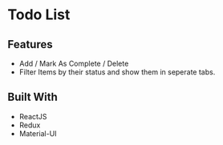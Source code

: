 # Todo List

## Features

- Add / Mark As Complete / Delete
- Filter Items by their status and show them in seperate tabs.

## Built With

- ReactJS
- Redux
- Material-UI